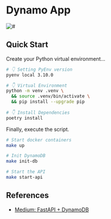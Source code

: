 # Dynamo App

![#](https://img.shields.io/badge/python-3.10.x-yellow.svg)

## Quick Start

Create your Python virtual environment...

```bash
# 👇 Setting PyEnv version
pyenv local 3.10.0

# 👇 Virtual Environment
python -m venv .venv \
  && source .venv/bin/activate \
  && pip install --upgrade pip
 
# 👇 Install Dependencies
poetry install
```

Finally, execute the script.

```bash
# Start docker containers
make up

# Init DynamoDB
make init-db

# Start the API
make start-api
```

## References

- [Medium: FastAPI + DynamoDB](https://medium.com/nerd-for-tech/introduction-to-fastapi-and-local-dynamodb-595c990ed0f8)